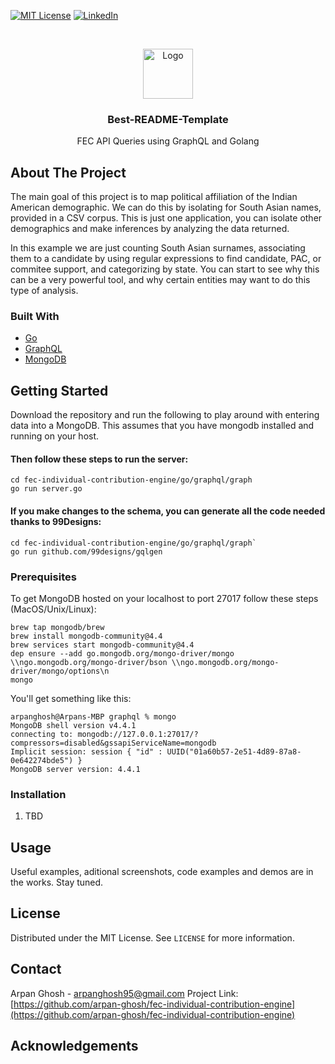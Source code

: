 [![MIT License][license-shield]][license-url]
[![LinkedIn][linkedin-shield]][linkedin-url]


<!-- PROJECT LOGO -->
<br />
<p align="center">
  <a href="https://github.com/othneildrew/Best-README-Template">
    <img src="https://upload.wikimedia.org/wikipedia/en/thumb/a/a4/Flag_of_the_United_States.svg/800px-Flag_of_the_United_States.svg.png" alt="Logo" width="80" height="80">
  </a>

  <h3 align="center">Best-README-Template</h3>

  <p align="center">
    FEC API Queries using GraphQL and Golang
  </p>
</p>



<!-- ABOUT THE PROJECT -->
## About The Project

The main goal of this project is to map political affiliation of the Indian American demographic. We can do this by isolating for South Asian names, provided in a CSV corpus.
This is just one application, you can isolate other demographics and make inferences by analyzing the data returned. 

In this example we are just counting South Asian surnames, associating them to a candidate by using regular expressions to find candidate, PAC, or commitee support, and categorizing by state. You can start to see why this can be a very powerful tool, and why certain entities may want to do this type of analysis. 

### Built With

* [Go](https://golang.org/)
* [GraphQL](https://graphql.org/)
* [MongoDB](https://www.mongodb.com/)


<!-- GETTING STARTED -->
## Getting Started
Download the repository and run the following to play around with entering data into a MongoDB. This assumes that you have mongodb installed and running on your host.

#### Then follow these steps to run the server:
```
cd fec-individual-contribution-engine/go/graphql/graph
go run server.go 
```
#### If you make changes to the schema, you can generate all the code needed thanks to 99Designs:
```
cd fec-individual-contribution-engine/go/graphql/graph`
go run github.com/99designs/gqlgen
```

### Prerequisites

To get MongoDB hosted on your localhost to port 27017 follow these steps (MacOS/Unix/Linux):
```
brew tap mongodb/brew
brew install mongodb-community@4.4
brew services start mongodb-community@4.4
dep ensure --add go.mongodb.org/mongo-driver/mongo \\ngo.mongodb.org/mongo-driver/bson \\ngo.mongodb.org/mongo-driver/mongo/options\n
mongo
```

You'll get something like this:

```
arpanghosh@Arpans-MBP graphql % mongo
MongoDB shell version v4.4.1
connecting to: mongodb://127.0.0.1:27017/?compressors=disabled&gssapiServiceName=mongodb
Implicit session: session { "id" : UUID("01a60b57-2e51-4d89-87a8-0e642274bde5") }
MongoDB server version: 4.4.1
```

### Installation

1. TBD


<!-- USAGE EXAMPLES -->
## Usage

Useful examples, aditional screenshots, code examples and demos are in the works. Stay tuned.


<!-- LICENSE -->
## License

Distributed under the MIT License. See `LICENSE` for more information.



<!-- CONTACT -->
## Contact

Arpan Ghosh - arpanghosh95@gmail.com
Project Link: [https://github.com/arpan-ghosh/fec-individual-contribution-engine](https://github.com/arpan-ghosh/fec-individual-contribution-engine)



<!-- ACKNOWLEDGEMENTS -->
## Acknowledgements






<!-- MARKDOWN LINKS & IMAGES -->
<!-- https://www.markdownguide.org/basic-syntax/#reference-style-links -->
[stars-shield]: https://img.shields.io/github/stars/othneildrew/Best-README-Template.svg?style=for-the-badge
[stars-url]: https://github.com/othneildrew/Best-README-Template/stargazers
[issues-shield]: https://img.shields.io/github/issues/othneildrew/Best-README-Template.svg?style=for-the-badge
[issues-url]: https://github.com/othneildrew/Best-README-Template/issues
[license-shield]: https://img.shields.io/github/license/othneildrew/Best-README-Template.svg?style=for-the-badge
[license-url]: https://github.com/othneildrew/Best-README-Template/blob/master/LICENSE.txt
[linkedin-shield]: https://img.shields.io/badge/-LinkedIn-black.svg?style=for-the-badge&logo=linkedin&colorB=555
[linkedin-url]: https://linkedin.com/in/arpanghosh
